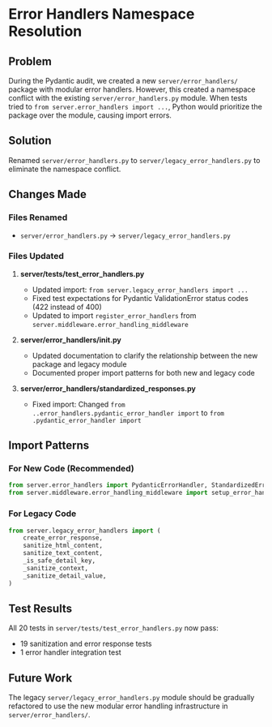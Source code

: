 # Error Handlers Namespace Resolution

## Problem

During the Pydantic audit, we created a new `server/error_handlers/` package with modular error handlers. However, this created a namespace conflict with the existing `server/error_handlers.py` module. When tests tried to `from server.error_handlers import ...`, Python would prioritize the package over the module, causing import errors.

## Solution

Renamed `server/error_handlers.py` to `server/legacy_error_handlers.py` to eliminate the namespace conflict.

## Changes Made

### Files Renamed

- `server/error_handlers.py` → `server/legacy_error_handlers.py`

### Files Updated

1. **server/tests/test_error_handlers.py**
   - Updated import: `from server.legacy_error_handlers import ...`
   - Fixed test expectations for Pydantic ValidationError status codes (422 instead of 400)
   - Updated to import `register_error_handlers` from `server.middleware.error_handling_middleware`

2. **server/error_handlers/**init**.py**
   - Updated documentation to clarify the relationship between the new package and legacy module
   - Documented proper import patterns for both new and legacy code

3. **server/error_handlers/standardized_responses.py**
   - Fixed import: Changed `from ..error_handlers.pydantic_error_handler import` to `from .pydantic_error_handler import`

## Import Patterns

### For New Code (Recommended)

```python
from server.error_handlers import PydanticErrorHandler, StandardizedErrorResponse
from server.middleware.error_handling_middleware import setup_error_handling
```

### For Legacy Code

```python
from server.legacy_error_handlers import (
    create_error_response,
    sanitize_html_content,
    sanitize_text_content,
    _is_safe_detail_key,
    _sanitize_context,
    _sanitize_detail_value,
)
```

## Test Results

All 20 tests in `server/tests/test_error_handlers.py` now pass:

- 19 sanitization and error response tests
- 1 error handler integration test

## Future Work

The legacy `server/legacy_error_handlers.py` module should be gradually refactored to use the new modular error handling infrastructure in `server/error_handlers/`.
